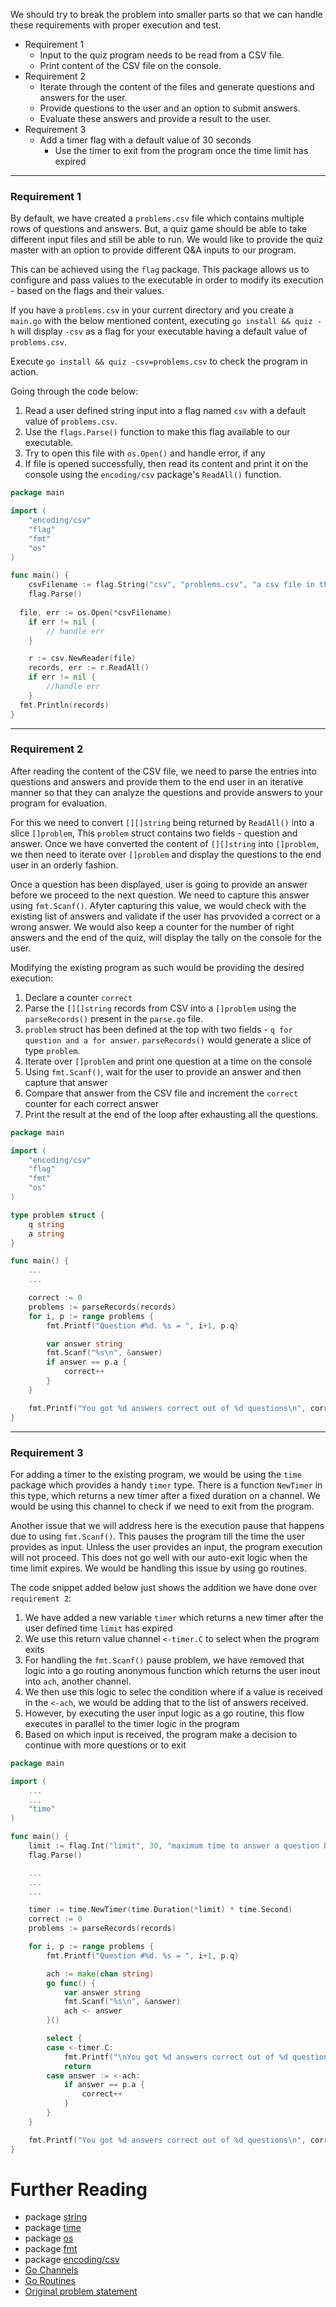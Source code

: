 
We should try to break the problem into smaller parts so that we can handle these requirements with proper execution and test.

* Requirement 1
  * Input to the quiz program needs to be read from a CSV file.
  * Print content of the CSV file on the console.
* Requirement 2
  * Iterate through the content of the files and generate questions and answers for the user.
  * Provide questions to the user and an option to submit answers.
  * Evaluate these answers and provide a result to the user.
* Requirement 3
  * Add a timer flag with a default value of 30 seconds
	* Use the timer to exit from the program once the time limit has expired

---
### Requirement 1

By default, we have created a `problems.csv` file which contains multiple rows of questions and answers. But, a quiz game should be able to take different input files and still be able to run. We would like to provide the quiz master with an option to provide different Q&A inputs to our program. 

This can be achieved using the `flag` package. This package allows us to configure and pass values to the executable in order to modify its execution - based on the flags and their values.

If you have a `problems.csv` in your current directory and you create a `main.go` with the below mentioned content, executing `go install && quiz -h` will display `-csv` as a flag for your executable having a default value of `problems.csv`.

Execute `go install && quiz -csv=problems.csv` to check the program in action.

Going through the code below: 
1. Read a user defined string input into a flag named `csv` with a default value of `problems.csv`. 
1. Use the `flags.Parse()` function to make this flag available to our executable.
1. Try to open this file with `os.Open()` and handle error, if any
1. If file is opened successfully, then read its content and print it on the console using the `encoding/csv` package's `ReadAll()` function.

```go
package main

import (
	"encoding/csv"
	"flag"
	"fmt"
	"os"
)

func main() {
	csvFilename := flag.String("csv", "problems.csv", "a csv file in the format of 'question,answer'")
	flag.Parse()
  
  file, err := os.Open(*csvFilename)
	if err != nil {
		// handle err
	}

	r := csv.NewReader(file)
	records, err := r.ReadAll()
	if err != nil {
		//handle err
	}
  fmt.Println(records)
}
```
---
### Requirement 2

After reading the content of the CSV file, we need to parse the entries into questions and answers and provide them to the end user in an iterative manner so that they can analyze the questions and provide answers to your program for evaluation.

For this we need to convert `[][]string` being returned by `ReadAll()` into a slice `[]problem`, This `problem` struct contains two fields - question and answer. Once we have converted the content of `[][]string` into `[]problem`, we then need to iterate over `[]problem` and display the questions to the end user in an orderly fashion.

Once a question has been displayed, user is going to provide an answer before we proceed to the next question. We need to capture this answer using `fmt.Scanf()`. Afyter capturing this value, we would check with the existing list of answers and validate if the user has prvovided a correct or a wrong answer. We would also keep a counter for the number of right answers and the end of the quiz, will display the tally on the console for the user.

Modifying the existing program as such would be providing the desired execution:
1. Declare a counter `correct`
1. Parse the `[][]string` records from CSV into a `[]problem` using the `parseRecords()` present in the `parse.go` file. 
1. `problem` struct has been defined at the top with two fields - `q for question and a for answer`. `parseRecords()` would generate a slice of type `problem`.
1. Iterate over `[]problem` and print one question at a time on the console
1. Using `fmt.Scanf()`, wait for the user to provide an answer and then capture that answer
1. Compare that answer from the CSV file and increment the `correct` counter for each correct answer
1. Print the result at the end of the loop after exhausting all the questions.

```go
package main

import (
	"encoding/csv"
	"flag"
	"fmt"
	"os"
)

type problem struct {
	q string
	a string
}

func main() {
	...
	...

	correct := 0
	problems := parseRecords(records)
	for i, p := range problems {
		fmt.Printf("Question #%d. %s = ", i+1, p.q)

		var answer string
		fmt.Scanf("%s\n", &answer)
		if answer == p.a {
			correct++
		}
	}

	fmt.Printf("You got %d answers correct out of %d questions\n", correct, len(problems))
}
```
---
### Requirement 3

For adding a timer to the existing program, we would be using the `time` package which provides a handy `timer` type. There is a function `NewTimer` in this type, which returns a new timer after a fixed duration on a channel. We would be using this channel to check if we need to exit from the program.

Another issue that we will address here is the execution pause that happens due to using `fmt.Scanf()`. This pauses the program till the time the user provides as input. Unless the user provides an input, the program execution will not proceed. This does not go well with our auto-exit logic when the time limit expires. We would be handling this issue by using go routines.

The code snippet added below just shows the addition we have done over `requirement 2`:
1. We have added a new variable `timer` which returns a new timer after the user defined time `limit` has expired
1. We use this return value channel `<-timer.C` to select when the program exits
1. For handling the `fmt.Scanf()` pause problem, we have removed that logic into a go routing anonymous function which returns the user inout into `ach`, another channel.
1. We then use this logic to selec the condition where if a value is received in the `<-ach`, we would be adding that to the list of answers received.
1. However, by executing the user input logic as a go routine, this flow executes in parallel to the timer logic in the program
1. Based on which input is received, the program make a decision to continue with more questions or to exit

```go
package main

import (
	...
	...
	"time"
)

func main() {
	limit := flag.Int("limit", 30, "maximum time to answer a question before user is time out of the game")
	flag.Parse()

	...
	...
	...

	timer := time.NewTimer(time.Duration(*limit) * time.Second)
	correct := 0
	problems := parseRecords(records)

	for i, p := range problems {
		fmt.Printf("Question #%d. %s = ", i+1, p.q)

		ach := make(chan string)
		go func() {
			var answer string
			fmt.Scanf("%s\n", &answer)
			ach <- answer
		}()

		select {
		case <-timer.C:
			fmt.Printf("\nYou got %d answers correct out of %d questions\n", correct, len(problems))
			return
		case answer := <-ach:
			if answer == p.a {
				correct++
			}
		}
	}

	fmt.Printf("You got %d answers correct out of %d questions\n", correct, len(problems))
}
```

# Further Reading

* package [string](https://golang.org/pkg/strings/)
* package [time](https://golang.org/pkg/time/)
* package [os](https://golang.org/pkg/os/)
* package [fmt](https://golang.org/pkg/fmt/)
* package [encoding/csv](https://golang.org/pkg/encoding/csv/)
* [Go Channels](https://golang.org/doc/effective_go.html#channels)
* [Go Routines](https://golang.org/doc/effective_go.html#goroutines)
* [Original problem statement](https://gophercises.com/exercises/quiz)